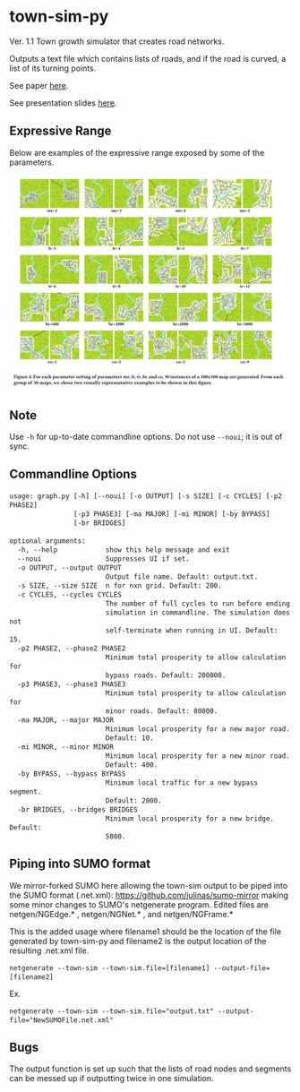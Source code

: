 # town-sim-py
Ver. 1.1
Town growth simulator that creates road networks.

Outputs a text file which contains lists of roads, and if the road is curved, a list of its turning points. 

See paper [here](https://www.pcgworkshop.com/wp-content/uploads/2019/08/PCG2019_paper_7.pdf).

See presentation slides [here](TownSim_PCG_presentation.pdf).

## Expressive Range
Below are examples of the expressive range exposed by some of the parameters.

<img src="screenshots/ExpressiveRange.png" alt="expressive range screenshot" width="600"/>

## Note
Use `-h` for up-to-date commandline options. Do not use `--noui`; it is out of sync.

## Commandline Options
```
usage: graph.py [-h] [--noui] [-o OUTPUT] [-s SIZE] [-c CYCLES] [-p2 PHASE2]
                [-p3 PHASE3] [-ma MAJOR] [-mi MINOR] [-by BYPASS]
                [-br BRIDGES]

optional arguments:
  -h, --help            show this help message and exit
  --noui                Suppresses UI if set.
  -o OUTPUT, --output OUTPUT
                        Output file name. Default: output.txt.
  -s SIZE, --size SIZE  n for nxn grid. Default: 200.
  -c CYCLES, --cycles CYCLES
                        The number of full cycles to run before ending
                        simulation in commandline. The simulation does not
                        self-terminate when running in UI. Default: 15.
  -p2 PHASE2, --phase2 PHASE2
                        Minimum total prosperity to allow calculation for
                        bypass roads. Default: 200000.
  -p3 PHASE3, --phase3 PHASE3
                        Minimum total prosperity to allow calculation for
                        minor roads. Default: 80000.
  -ma MAJOR, --major MAJOR
                        Minimum local prosperity for a new major road.
                        Default: 10.
  -mi MINOR, --minor MINOR
                        Minimum local prosperity for a new minor road.
                        Default: 400.
  -by BYPASS, --bypass BYPASS
                        Minimum local traffic for a new bypass segment.
                        Default: 2000.
  -br BRIDGES, --bridges BRIDGES
                        Minimum local prosperity for a new bridge. Default:
                        5000.
```
## Piping into SUMO format
We mirror-forked SUMO here allowing the town-sim output to be piped into the SUMO format (.net.xml): https://github.com/julinas/sumo-mirror making some minor changes to SUMO's netgenerate program. Edited files are netgen/NGEdge.* , netgen/NGNet.* , and netgen/NGFrame.* 

This is the added usage where filename1 should be the location of the file generated by town-sim-py and filename2 is the output location of the resulting .net.xml file.
```
netgenerate --town-sim --town-sim.file=[filename1] --output-file=[filename2]
```
Ex.
```
netgenerate --town-sim --town-sim.file="output.txt" --output-file="NewSUMOFile.net.xml"
```

## Bugs
The output function is set up such that the lists of road nodes and segments can be messed up if outputting twice in one simulation.
